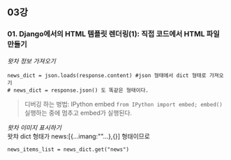## 03강

### 01. Django에서의 HTML 템플릿 렌더링(1): 직접 코드에서 HTML 파일 만들기

*왓차 정보 가져오기*

	news_dict = json.loads(response.content) #json 형태에서 dict 형태로 가져오기
	# news_dict = response.json() 도 똑같은 형태이다.		

> 디버깅 하는 벙법: IPython embed
> `from IPython import embed; embed()`
> 실행하는 중에 멈추고 embed가 실행된다.    

*왓차 이미지 표시하기*		
왓챠 dict 형태가 news:[{...imang:""...},{}] 형태이므로		

	news_items_list = news_dict.get("news")
	
